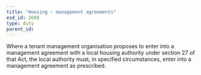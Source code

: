 ```yaml
---
title: "Housing - management agreements"
esd_id: 2608
type: duty
parent_id:  
---
```


Where a tenant management organisation proposes to enter into a management agreement with a local housing authority under section 27 of that Act, the local authority must, in specified circumstances, enter into a management agreement as prescribed.

